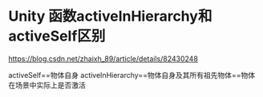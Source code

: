 # Unity 函数activeInHierarchy和activeSelf区别

https://blog.csdn.net/zhaixh_89/article/details/82430248

activeSelf==物体自身
activeInHierarchy==物体自身及其所有祖先物体==物体在场景中实际上是否激活
